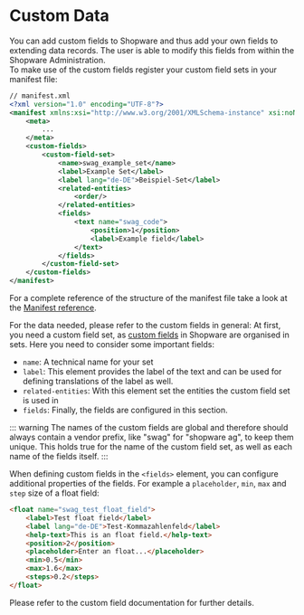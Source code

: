 # Custom Data

You can add custom fields to Shopware and thus add your own fields to extending data records. The user is able to modify this fields from within the Shopware Administration.  
To make use of the custom fields register your custom field sets in your manifest file:

```xml
// manifest.xml
<?xml version="1.0" encoding="UTF-8"?>
<manifest xmlns:xsi="http://www.w3.org/2001/XMLSchema-instance" xsi:noNamespaceSchemaLocation="https://raw.githubusercontent.com/shopware/platform/trunk/src/Core/Framework/App/Manifest/Schema/manifest-2.0.xsd">
    <meta>
        ...
    </meta>
    <custom-fields>
        <custom-field-set>
            <name>swag_example_set</name>
            <label>Example Set</label>
            <label lang="de-DE">Beispiel-Set</label>
            <related-entities>
                <order/>
            </related-entities>
            <fields>
                <text name="swag_code">
                    <position>1</position>
                    <label>Example field</label>
                </text>
            </fields>
        </custom-field-set>
    </custom-fields>
</manifest>
```

For a complete reference of the structure of the manifest file take a look at the [Manifest reference](../../../../resources/references/app-reference/manifest-reference).

For the data needed, please refer to the custom fields in general: At first, you need a custom field set, as [custom fields](../../plugins/framework/custom-field/) in Shopware are organised in sets. Here you need to consider some important fields:

* `name`: A technical name for your set
* `label`: This element provides the label of the text and can be used for defining translations of the label as well.
* `related-entities`: With this element set the entities the custom field set is used in
* `fields`: Finally, the fields are configured in this section.

::: warning
The names of the custom fields are global and therefore should always contain a vendor prefix, like "swag" for "shopware ag", to keep them unique. This holds true for the name of the custom field set, as well as each name of the fields itself.
:::

When defining custom fields in the `<fields>` element, you can configure additional properties of the fields. For example a `placeholder`, `min`, `max` and `step` size of a float field:

```html
<float name="swag_test_float_field">
    <label>Test float field</label>
    <label lang="de-DE">Test-Kommazahlenfeld</label>
    <help-text>This is an float field.</help-text>
    <position>2</position>
    <placeholder>Enter an float...</placeholder>
    <min>0.5</min>
    <max>1.6</max>
    <steps>0.2</steps>
</float>
```

Please refer to the custom field documentation for further details.

<PageRef page="../plugins/framework/custom-field/" />
